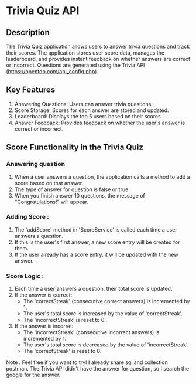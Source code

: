 # Trivia Quiz API

## Description
The Trivia Quiz application allows users to answer trivia questions and track their scores. The application stores user score data, manages the leaderboard, and provides instant feedback on whether answers are correct or incorrect. Questions are generated using the Trivia API (https://opentdb.com/api_config.php).

## Key Features
1. Answering Questions: Users can answer trivia questions.
2. Score Storage: Scores for each answer are stored and updated.
3. Leaderboard: Displays the top 5 users based on their scores.
4. Answer Feedback: Provides feedback on whether the user's answer is correct or incorrect.

## Score Functionality in the Trivia Quiz 
### Answering question
1. When a user answers a question, the application calls a method to add a score based on that answer.
2. The type of answer for question is false or true
3. When you finish answer 10 questions, the message of "Congratulations!" will appear.

### Adding Score :
1. The 'addScore' method in 'ScoreService' is called each time a user answers a question.
2. If this is the user's first answer, a new score entry will be created for them.
3. If the user already has a score entry, it will be updated with the new answer.

### Score Logic :
1. Each time a user answers a question, their total score is updated.
2. If the answer is correct:
   - The 'correctStreak' (consecutive correct answers) is incremented by 1.
   - The user's total score is increased by the value of 'correctStreak'.
   - The 'incorrectStreak' is reset to 0.
3. If the answer is incorret:
   - The 'incorrectStreak' (consecutive incorrect answers) is incremented by 1.
   - The user's total score is decreased by the value of 'incorrectStreak'.
   - The 'correctStreak' is reset to 0.


Note : 
Feel free if you want to try! I already share sql and collection postman.
The Trivia API didn't have the answer for question, so I search the google for the answer.

